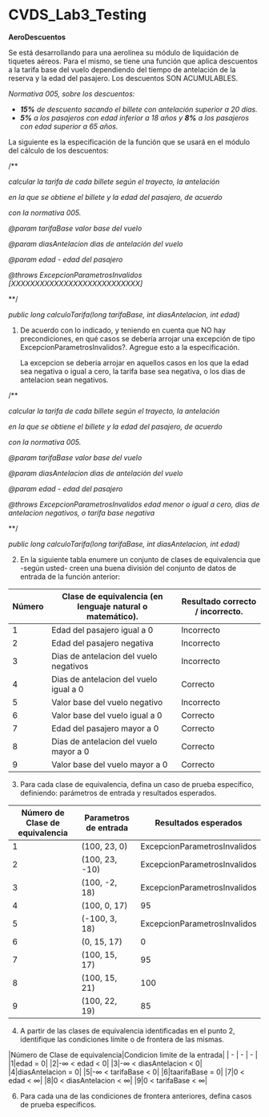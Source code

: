 # CVDS_Lab3_Testing
**AeroDescuentos** 

Se está desarrollando para una aerolínea su módulo de liquidación de tiquetes aéreos. Para el mismo, se tiene una función que aplica descuentos a la tarifa base del vuelo dependiendo del tiempo de antelación de la reserva y la edad del pasajero. Los descuentos SON ACUMULABLES. 

*Normativa 005, sobre los descuentos:*

- ***15%** de descuento sacando el billete con antelación superior a 20 días.*  
- ***5%**  a los pasajeros con edad inferior a 18 años y  **8%**  a los pasajeros con edad superior a 65 años.*  

La siguiente es la especificación de la función que se usará en el módulo del cálculo de los descuentos:

/\*\* 

*calcular la tarifa de cada billete según el trayecto, la antelación*  

*en la que  se obtiene el billete y la edad del pasajero, de acuerdo* 

*con la normativa 005.*

*@param tarifaBase valor base del vuelo*

*@param diasAntelacion dias de antelación del vuelo*

*@param edad - edad del pasajero* 

*@throws ExcepcionParametrosInvalidos [XXXXXXXXXXXXXXXXXXXXXXXXXXX]* 

\*\*/ 

*public long calculoTarifa(long tarifaBase, int diasAntelacion, int edad)* 

1. De acuerdo con lo indicado, y teniendo en cuenta que NO hay precondiciones, en qué casos se debería arrojar una excepción de tipo ExcepcionParametrosInvalidos?. Agregue esto a la especificación.
    
    La excepcion se deberia arrojar en aquellos casos en los que la edad sea negativa o igual a cero, la tarifa base sea negativa, o los dias de antelacion sean negativos.

/\*\* 

*calcular la tarifa de cada billete según el trayecto, la antelación*  

*en la que  se obtiene el billete y la edad del pasajero, de acuerdo* 

*con la normativa 005.*

*@param tarifaBase valor base del vuelo*

*@param diasAntelacion dias de antelación del vuelo*

*@param edad - edad del pasajero* 

*@throws ExcepcionParametrosInvalidos edad menor o igual a cero, dias de antelacion negativos, o tarifa base negativa* 

\*\*/ 

*public long calculoTarifa(long tarifaBase, int diasAntelacion, int edad)* 


2. En la siguiente tabla enumere un conjunto de clases de equivalencia que -según usted- creen una buena división del conjunto de datos de entrada de la función anterior: 



|Número |Clase de equivalencia (en lenguaje natural o matemático).|Resultado correcto / incorrecto.|
| - | - | - |
|1|Edad del pasajero igual a 0|Incorrecto|
|2|Edad del pasajero negativa|Incorrecto|
|3|Dias de antelacion del vuelo negativos|Incorrecto|
|4|Dias de antelacion del vuelo igual a 0|Correcto|
|5|Valor base del vuelo negativo|Incorrecto|
|6|Valor base del vuelo igual a 0|Correcto|
|7|Edad del pasajero mayor a 0|Correcto|
|8|Dias de antelacion del vuelo mayor a 0|Correcto|
|9|Valor base del vuelo mayor a 0|Correcto|


3. Para cada clase de equivalencia, defina un caso de prueba específico, definiendo: parámetros de entrada y resultados esperados.

|Número de Clase de equivalencia|Parametros de entrada|Resultados esperados|
| - | - | - |
|1|(100, 23, 0)|ExcepcionParametrosInvalidos|
|2|(100, 23, -10)|ExcepcionParametrosInvalidos|
|3|(100, -2, 18)|ExcepcionParametrosInvalidos|
|4|(100, 0, 17)|95|
|5|(-100, 3, 18)|ExcepcionParametrosInvalidos|
|6|(0, 15, 17)|0|
|7|(100, 15, 17)|95|
|8|(100, 15, 21)|100|
|9|(100, 22, 19)|85|

4. A partir de las clases de equivalencia identificadas en el punto 2, identifique las condiciones límite o de frontera de las mismas.

|Número de Clase de equivalencia|Condicion limite de la entrada|
| - | - | - |
|1|edad = 0|
|2|-∞ < edad < 0|
|3|-∞ < diasAntelacion < 0|
|4|diasAntelacion = 0|
|5|-∞ < tarifaBase < 0|
|6|taarifaBase = 0|
|7|0 < edad < ∞|
|8|0 < diasAntelacion < ∞|
|9|0 < tarifaBase < ∞|

6. Para cada una de las condiciones de frontera anteriores, defina casos de prueba específicos.
